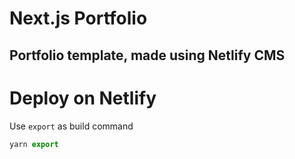 # Next.js Portfolio

## Portfolio template, made using Netlify CMS

# Deploy on Netlify

Use `export` as build command

```js
yarn export
```
